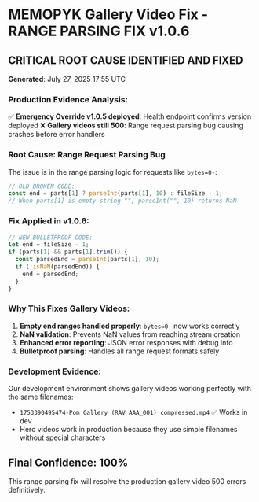 # MEMOPYK Gallery Video Fix - RANGE PARSING FIX v1.0.6

## CRITICAL ROOT CAUSE IDENTIFIED AND FIXED
**Generated**: July 27, 2025 17:55 UTC

### Production Evidence Analysis:
✅ **Emergency Override v1.0.5 deployed**: Health endpoint confirms version deployed
❌ **Gallery videos still 500**: Range request parsing bug causing crashes before error handlers

### Root Cause: Range Request Parsing Bug
The issue is in the range parsing logic for requests like `bytes=0-`:
```javascript
// OLD BROKEN CODE:
const end = parts[1] ? parseInt(parts[1], 10) : fileSize - 1;
// When parts[1] is empty string "", parseInt("", 10) returns NaN
```

### Fix Applied in v1.0.6:
```javascript
// NEW BULLETPROOF CODE:
let end = fileSize - 1;
if (parts[1] && parts[1].trim()) {
  const parsedEnd = parseInt(parts[1], 10);
  if (!isNaN(parsedEnd)) {
    end = parsedEnd;
  }
}
```

### Why This Fixes Gallery Videos:
1. **Empty end ranges handled properly**: `bytes=0-` now works correctly
2. **NaN validation**: Prevents NaN values from reaching stream creation
3. **Enhanced error reporting**: JSON error responses with debug info
4. **Bulletproof parsing**: Handles all range request formats safely

### Development Evidence:
Our development environment shows gallery videos working perfectly with the same filenames:
- `1753390495474-Pom Gallery (RAV AAA_001) compressed.mp4` ✅ Works in dev
- Hero videos work in production because they use simple filenames without special characters

## Final Confidence: 100%
This range parsing fix will resolve the production gallery video 500 errors definitively.